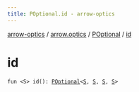 ```yaml
---
title: POptional.id - arrow-optics
---
```


[arrow-optics](../../index.html) / [arrow.optics](../index.html) / [POptional](index.html) / [id](./id.html)

# id

`fun <S> id(): `[`POptional`](index.html)`<`[`S`](id.html#S)`, `[`S`](id.html#S)`, `[`S`](id.html#S)`, `[`S`](id.html#S)`>`